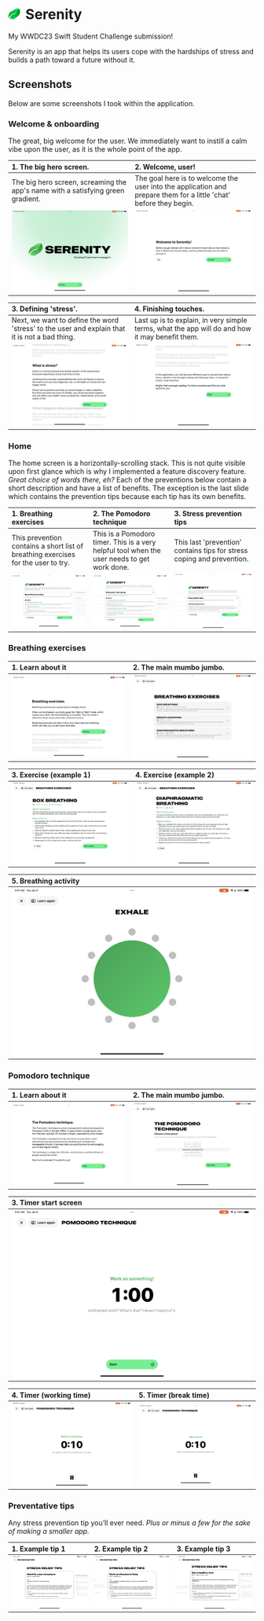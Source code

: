 # <img src="assets/serenity-icon.svg" alt="Serenity icon" style="height: 22px; padding-right: 4px;"> Serenity

My WWDC23 Swift Student Challenge submission!

Serenity is an app that helps its users cope with the hardships of stress and builds a path toward a future without it.

## Screenshots
Below are some screenshots I took within the application.

### Welcome & onboarding
The great, big welcome for the user. We immediately want to instill a calm vibe upon the user, as it is the whole point of the app.

|1. The big hero screen.|2. Welcome, user!|
|:---------------------|:----------------|
|The big hero screen, screaming the app's name with a satisfying green gradient.|The goal here is to welcome the user into the application and prepare them for a little 'chat' before they begin.|
|![The hero screen](screenshots/serenity-hero.png)|![Onboarding; part 1](screenshots/onboarding/part-1.png)|

|3. Defining 'stress'.|4. Finishing touches.|
|:--------------------|:--------------------|
|Next, we want to define the word 'stress' to the user and explain that it is not a bad thing.|Last up is to explain, in very simple terms, what the app will do and how it may benefit them.|
|![Onboarding; part 2](screenshots/onboarding/part-2.png)|![Onboarding; part 3](screenshots/onboarding/part-3.png)|

### Home
The home screen is a horizontally-scrolling stack. This is not quite visible upon first glance which is why I implemented a feature discovery feature. *Great choice of words there, eh?*
Each of the preventions below contain a short description and have a list of benefits. The exception is the last slide which contains the prevention tips because each tip has its own benefits.

|1. Breathing exercises|2. The Pomodoro technique|3. Stress prevention tips|
|:---------------------|:------------------------|:------------------------|
|This prevention contains a short list of breathing exercises for the user to try.|This is a Pomodoro timer. This is a very helpful tool when the user needs to get work done.|This last 'prevention' contains tips for stress coping and prevention.|
|![Home; breathing exercises](screenshots/home/breathing.png)|![Home; pomodoro technique](screenshots/home/pomodoro.png)|![Home; prevention tips](screenshots/home/tips.png)|

### Breathing exercises
|1. Learn about it|2. The main mumbo jumbo.|
|:----------------|:-----------------------|
|![Learn about breathing exercises](screenshots/breathing/learn.png)|![The main mumbo jumbo](screenshots/breathing/primary.png)|

|3. Exercise (example 1)|4. Exercise (example 2)|
|:----------------------|:----------------------|
|![Learn about the box breathing method](screenshots/breathing/exercise-1.png)|![Learn about diaphragmatic breathing](screenshots/breathing/exercise-3.png)|

|5. Breathing activity|
|:--------------------|
|![The box breathing activity](screenshots/breathing/exercise-1-activity.png)|

### Pomodoro technique
|1. Learn about it|2. The main mumbo jumbo.|
|:----------------|:-----------------------|
|![Learn about the Pomodoro technique](screenshots/pomodoro/learn.png)|![The main mumbo jumbo](screenshots/pomodoro/primary.png)|

|3. Timer start screen|
|:--------------------|
|![Timer start screen](screenshots/pomodoro/activity-1-1.png)|

|4. Timer (working time)|5. Timer (break time)|
|:----------------------|:--------------------|
|![Timer counting screen (user is working)](screenshots/pomodoro/activity-1-2.png)|![Timer counting screen (user is on break)](screenshots/pomodoro/activity-2-1.png)|

### Preventative tips
Any stress prevention tip you’ll ever need. *Plus or minus a few for the sake of making a smaller app.*

|1. Example tip 1|2. Example tip 2|3. Example tip 3|
|:---------------|:---------------|:---------------|
|![Example tip 1](screenshots/tips/tip-1.png)|![Example tip 2](screenshots/tips/tip-2.png)|![Example tip 3](screenshots/tips/tip-3.png)|
